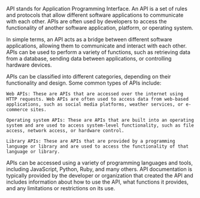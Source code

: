API stands for Application Programming Interface. An API is a set of rules and protocols that allow different software applications to communicate with each other. APIs are often used by developers to access the functionality of another software application, platform, or operating system.

In simple terms, an API acts as a bridge between different software applications, allowing them to communicate and interact with each other. APIs can be used to perform a variety of functions, such as retrieving data from a database, sending data between applications, or controlling hardware devices.

APIs can be classified into different categories, depending on their functionality and design. Some common types of APIs include:

    Web APIs: These are APIs that are accessed over the internet using HTTP requests. Web APIs are often used to access data from web-based applications, such as social media platforms, weather services, or e-commerce sites.

    Operating system APIs: These are APIs that are built into an operating system and are used to access system-level functionality, such as file access, network access, or hardware control.

    Library APIs: These are APIs that are provided by a programming language or library and are used to access the functionality of that language or library.

APIs can be accessed using a variety of programming languages and tools, including JavaScript, Python, Ruby, and many others. API documentation is typically provided by the developer or organization that created the API and includes information about how to use the API, what functions it provides, and any limitations or restrictions on its use.
